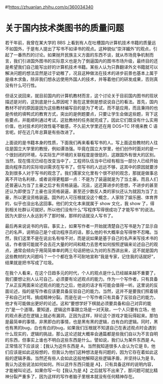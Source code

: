 #!https://zhuanlan.zhihu.com/p/360034340
# 关于国内技术类图书的质量问题

若干年前，我曾在某大学的 BBS 上看到有人在吐槽国内计算机技术书籍的质量远不如国外，于是有人提出了写书不如译书的观点。这种貌似“崇洋媚外”的观点，引起了一番热烈的讨论。如果抛开民族主义方面的东西不谈，就从市场竞争机制而言，我们引进国外图书的实际意义也是为了倒逼国内的图书市场升级，最终目的还是希望我们自己能写出好的计算机技术书籍。某些人认为只靠翻译外文书籍就可以解决问题的想法显然是过于幼稚了，况且这种做法在技术的进步前景也基本上属于是缘木求鱼，除非我们想永远使用外国人的技术，并等着他们的研发成果，否则真没有什么可行性。

但话又说回来，就目前国内的计算机教材而言，这个讨论关于目前国内图书的现状描述是对的，这到底是什么原因呢？我在这里倒是想说说自己的看法。首先，国内教材不好的原因是因为这些教材编写目的是为了考试，而不是应用，而且秉持的也是传统的填鸭式的教育方式，突出的是例题要点，只要让学生会做这些题，背下这些要点，并能顺利通过考试，这批教材的任务就完成了。因此它们既没有什么实用价值，也对技术的时效性毫不敏感，不久前大学里还在用 DOS+TC 环境来教 C 语言呢。好在近几年总算是有些改进了。

上面说的是书籍本身的性质，下面我们再来看看写书的人。写上面这些教材的人往往是国立大学里的教授，例如谭浩强。毕竟在国立大学里，他们创作时面对的是一个很封闭的环境，与实际生产环境的关联程度是很低的，这跟国外有很大的区别。当然，现在情况已经在改变当中了，工程师队伍当中已经有相当一部分人已经开始面向程序员的实际培训需求在写书了。但写书的人远远不够，这其中的原因就要涉及到很多人对于写书的观念了。我们儒家文化里有个很不好的观念，那就是做事总离不开功名利禄，或者说得更粗鄙一点：不是为了装逼就是为了当土豪。而且人们还普遍认为当了土豪之后才有资格装逼。况且，这还算进步的思想，不进步的甚至还认为即使当了土豪也没资格装逼，甚至还少数反人类的家伙还认为就因为当了土豪，所以更没资格装逼。国外的人可压根就没这个概念，人家除了娱乐圈、体育界的，似乎也没出名这回事。他们的文化本来就属于 show 文化，我 show 了，得到相关社群认可就好。所以他们没有什么“写程序写得很成功了才能写书”的说法。因为大部分人永远到不了那时候，那样的话就没人写书了。

最后再来说说书的内容。事实上，如果写作者一开始就清楚自己写书是为了显示自己的名声，说明自己是个成功程序员的话，那么他的书大概率会写得惨不忍睹。当然，我们这里不是在说出名有啥不对，而是说如果是基于自己的名声来写技术书的话，作者很可能就不会去花大量的时间和精力去思考如何按照逻辑来论述自己的观点，通常会倾向于用简简单单的两三句话把他认为对的东西讲出来，这不就是国内这些教材的大问题吗？一个个都在急不可耐地宣称“我是专家，记住我的话就好”，结果就是把书写成了垃圾。

在我个人看来，在这个日趋多元的时代，个人的观点是什么已经越来越不重要了，我们要想让别人认可自己，必须要有论述观点的能力。作为一个写作者，只有具备了从正反两面来论述观点的能力之后，他说的话才有可能会值得一听。这里说的反面论述，指的是写作者应该要具备反驳自己的能力。当然，这并不是要我们照着镜子和自己对骂，搞成精神分裂。而是在说一个写作者只有具备了反驳自己的能力，他才有可能做出更好的论述。这和“要想学好下棋就必须要具备和自己对弈的能力”是一个道理。要知道，逻辑这件事跟立场是一对天敌，一个人只要有立场，他的观点表述在逻辑上就必有漏洞，正因为这样，辩论这个游戏才能玩得起来。那怕是最简单的事情，非黑即白的事情，也是黑有黑的逻辑，白有白的逻辑。同时，黑也有黑的bug，白也有白的bug，如果我们压根就不知道自己在表述观点时会遇到什么现实的，逻辑的挑战，那么这论述就大概率会通篇都是些我们自以为不言自明的东西，但事实上谁也不明白这些东西是什么。譬如说，我们认为某件东西是 A。正常情况下应该说：【我认为这件东西是 A，当然我知道很多人会认为它是 B，他们应该是如此这般想的，但我认为他们这种想法是有问题的，因为它存在着如此这般的逻辑矛盾。当然还有些人会如此这般地解释这些逻辑矛盾，并坚持认为是 B，我认为这些说法如何如何。所以这件东西只能是 A】，只有具备这样的说明内容，才能被叫论述。如果你写一句【我认为是 A】之后就写不出来了，那问题可就比精神分裂严重多了，因为这样的写作者脑子里根本就没有任何精神存在。
